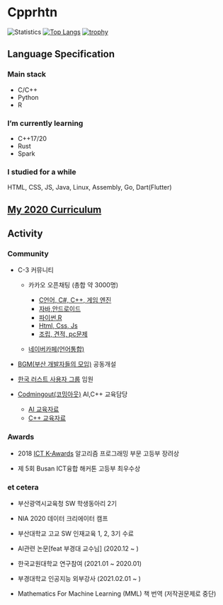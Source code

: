 # Cpprhtn

![Statistics](https://github-readme-stats.vercel.app/api?username=cpprhtn&show_icons=true)
[![Top Langs](https://github-readme-stats.vercel.app/api/top-langs/?username=cpprhtn&layout=compact&langs_count=8)](https://github.com/anuraghazra/github-readme-stats)
[![trophy](https://github-profile-trophy.vercel.app/?username=cpprhtn&theme=chalk&row=1&column=7)](https://github.com/ryo-ma/github-profile-trophy)
<!--[![Solved.ac Profile](http://mazassumnida.wtf/api/generate_badge?boj=xkzl9830)](https://solved.ac/xkzl9830)-->

## Language Specification

### Main stack

- C/C++
- Python
- R

### I’m currently learning

- C++17/20
- Rust
- Spark

### I studied for a while

HTML, CSS, JS, Java, Linux, Assembly, Go, Dart(Flutter)

## [My 2020 Curriculum](./Curriculum.md)

## Activity
### Community
- C-3 커뮤니티
    - 카카오 오픈채팅 (총합 약 3000명)
        - [C언어, C#, C++, 게임 엔진](https://open.kakao.com/o/ghFjlzr)
        - [자바,안드로이드](https://open.kakao.com/o/goAvtbOb)
        - [파이썬,R](https://open.kakao.com/o/gWvnqvF)
        - [Html, Css, Js](https://open.kakao.com/o/gm2yL8kb)
        - [조립, 견적, pc문제](https://open.kakao.com/o/gEI0jymb)
        
    - [네이버카페(언어통합)](https://cafe.naver.com/codecat)

- [BGM(부산 개발자들의 모임)](https://open.kakao.com/o/gr972MTb) 공동개설

- [한국 러스트 사용자 그룹](https://github.com/rust-kr) 임원

- [Codmingout(코밍아웃)](https://github.com/CodmingOut) AI,C++ 교육담당
    - [AI 교육자료](https://github.com/cpprhtn/Cppthrn-s_Deep_Learning) 
    - [C++ 교육자료](https://github.com/cpprhtn/Cpp_Study)


### Awards
- 2018 [ICT K-Awards](http://kise.or.kr/new/s2/s2_19.php) 알고리즘 프로그래밍 부문 고등부 장려상

- 제 5회 Busan ICT융합 해커톤 고등부 최우수상



### et cetera

- 부산광역시교육청 SW 학생동아리 2기

- NIA 2020 데이터 크리에이터 캠프

- 부산대학교 고교 SW 인재교육 1, 2, 3기 수료

- AI관련 논문[feat 부경대 교수님] (2020.12 ~ )

- 한국교원대학교 연구참여 (2021.01 ~ 2020.01)

- 부경대학교 인공지능 외부강사 (2021.02.01 ~ )

- Mathematics For Machine Learning (MML) 책 번역 (저작권문제로 중단)

